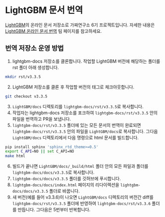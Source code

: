 # LightGBM 문서 번역

[LightGBM](https://github.com/microsoft/LightGBM)의 온라인 문서 저장소로 가짜연구소 6기 프로젝트입니다. 자세한 내용은 [LightGBM 온라인 문서 번역](https://chanrankim.notion.site/LightGBM-e981a2c31eaa460ab0b642aa840778a3) 팀 페이지를 참고하세요.

## 번역 저장소 운영 방법

1. lightgbm-docs 저장소를 클론합니다. 작업할 LightGBM 버전에 해당하는 폴더를 rst 폴더 아래 생성합니다.
```sh
mkdir rst/v3.3.5
```
2. LightGBM 저장소를 클론 후 작업할 버전의 태그로 체크아웃합니다.
```sh
git checkout v3.3.5
```
3. `LightGBM/docs` 디렉토리를 `lightgbm-docs/rst/v3.3.5`로 복사합니다.
4. 작업자는 lightgbm-docs 저장소를 포크하여 `lightgbm-docs/rst/v3.3.5` 안의 파일을 번역하고 PR을 보냅니다.
5. `lightgbm-docs/rst/v3.3.5` 폴더에 있는 모든 문서의 번역이 완료되면 `lightgbm-docs/rst/v3.3.5` 안의 파일을 `LightGBM/docs`로 복사합니다. 그다음 `LightGBM/docs` 디렉토리에서 다음 명령으로 html 문서를 빌드합니다.
```sh
pip install sphinx 'sphinx_rtd_theme>=0.5'
export C_API=NO || set C_API=NO
make html
```
6. 빌드가 끝나면 `LightGBM/docs/_build/html` 폴더 안의 모든 파일과 폴더를 `lightgbm-docs/docs/v3.3.5`로 복사합니다.
7. `lightgbm-docs/docs/v3.3.5` 폴더를 깃허브에 푸시합니다.
8. `lightgbm-docs/docs/index.html` 페이지의 리다이렉션을 `lightgbm-docs/docs/v3.3.5` 폴더로 바꿉니다.
9. 새 버전(예를 들어 v3.3.6)이 나오면 `LightGBM/docs` 디렉토리의 버전간 diff를 `lightgbm-docs/rst/v3.3.5` 폴더에 반영하여 `lightgbm-docs/rst/v3.3.6` 폴더를 만듭니다. 그다음은 5번부터 반복합니다.
